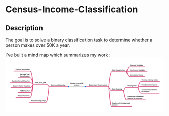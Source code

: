 # Census-Income-Classification

## Description

The goal is to solve a binary classification task to determine whether a person makes over 50K a year.
 

I've built a mind map which summarizes my work :
![mind_map](mind_map.jpg)
